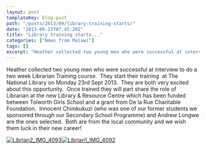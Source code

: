 ```yaml
---
layout: post
templateKey: blog-post
path: "/posts/2013/09/library-training-starts/"
date: "2013-09-23T07:45:20Z"
title: "Library training starts..."
categories: ["News from Malawi"]
tags: []
excerpt: "Heather collected two young men who were successful at interview to do a two week Librarian Trainin..."
---
```


Heather collected two young men who were successful at interview to do a two week Librarian Training course.  They start their training  at The National Library on Monday 23rd Sept 2013.  They are both very excited about this opportunity.  Once trained they will part share the role of Librarian at the new Library & Resource Centre which has been funded between Tolworth Girls School and a grant from De la Rue Charitable Foundation.  Innocent Chimkukuzi (who was one of our former students we sponsored through our Secondary School Programme) and Andrew Longwe are the ones selected.  Both are from the local community and we wish them luck in their new career!

[![Librian2_IMG_4093](https://www.africanvision.org.uk/africa-vision-news/wp-content/uploads/2013/09/Librian2_IMG_4093-224x300.jpg)](https://www.africanvision.org.uk/africa-vision-news/wp-content/uploads/2013/09/Librian2_IMG_4093.jpg)[![Librian1_IMG_4092](https://www.africanvision.org.uk/africa-vision-news/wp-content/uploads/2013/09/Librian1_IMG_4092-224x300.jpg)](https://www.africanvision.org.uk/africa-vision-news/wp-content/uploads/2013/09/Librian1_IMG_4092.jpg)
